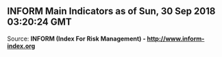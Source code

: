 ## INFORM Main Indicators as of Sun, 30 Sep 2018 03:20:24 GMT

Source: **INFORM (Index For Risk Management) - http://www.inform-index.org**